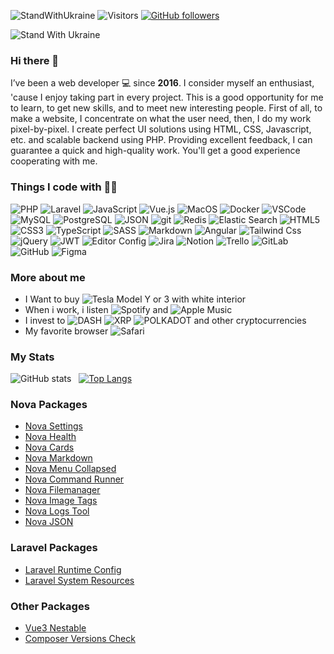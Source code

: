 ![StandWithUkraine](https://raw.githubusercontent.com/stepanenko3/StandWithUkraine/main/badges/StandWithUkraine.svg)
![Visitors](https://visitor-badge.glitch.me/badge?page_id=stepanenko3)
[![GitHub followers](https://img.shields.io/github/followers/stepanenko3?label=follow&style=social)](https://github.com/stepanenko3)

![Stand With Ukraine](https://raw.githubusercontent.com/stepanenko3/StandWithUkraine/main/banner2-direct.svg)

### Hi there 👋

I’ve been a web developer 💻 since **2016**. I consider myself an enthusiast, 'cause I enjoy taking part in every project. This is a good opportunity for me to learn, to get new skills, and to meet new interesting people. First of all, to make a website, I concentrate on what the user need, then, I do my work pixel-by-pixel. I create perfect UI solutions using HTML, CSS, Javascript, etc. and scalable backend using PHP. Providing excellent feedback, I can guarantee a quick and high-quality work. You'll get a good experience cooperating with me.

### Things I code with :man_technologist:
<p>
    <img alt="PHP" src="https://img.shields.io/badge/-PHP-777BB4?style=flat&logo=php&logoColor=white" />
    <img alt="Laravel" src="https://img.shields.io/badge/-Laravel-FF2D20?style=flat&logo=laravel&logoColor=white" />
    <img alt="JavaScript" src="https://img.shields.io/badge/-JavaScript-F7DF1E?style=flat&logo=javascript&logoColor=black" />
    <img alt="Vue.js" src="https://img.shields.io/badge/-Vue.js-4FC08D?style=flat&logo=vue.js&logoColor=white" />
    <img alt="MacOS" src="https://img.shields.io/badge/-mac%20os-000000?style=flat&logo=apple&logoColor=white" />
    <img alt="Docker" src="https://img.shields.io/badge/-Docker-46a2f1?style=flat&logo=docker&logoColor=white" />
    <img alt="VSCode" src="https://img.shields.io/badge/-Visual_Studio_Code-0078D4?style=flat&logo=visual-studio-code&logoColor=white" />
    <img alt="MySQL" src="https://img.shields.io/badge/-MySQL-4479A1?style=flat&logo=mysql&logoColor=white" />
    <img alt="PostgreSQL" src="https://img.shields.io/badge/-PostgreSQL-316192?style=flat&logo=postgresql&logoColor=white" />
    <img alt="JSON" src="https://img.shields.io/badge/-JSON-000000?style=flat&logo=json&logoColor=white" />
    <img alt="git" src="https://img.shields.io/badge/-Git-F05032?style=flat&logo=git&logoColor=white" />
    <img alt="Redis" src="https://img.shields.io/badge/-Redis-DC382D?style=flat&logo=redis&logoColor=white" />
    <img alt="Elastic Search" src="https://img.shields.io/badge/-Elastic_Search-005571?style=flat&logo=elasticsearch&logoColor=white" />
    <img alt="HTML5" src="https://img.shields.io/badge/-HTML5-E34F26?style=flat&logo=css3&logoColor=white" />
    <img alt="CSS3" src="https://img.shields.io/badge/-CSS3-1572B6?style=flat&logo=css3&logoColor=white" />
    <img alt="TypeScript" src="https://img.shields.io/badge/-TypeScript-007ACC?style=flat&logo=typescript&logoColor=white" />
    <img alt="SASS" src="https://img.shields.io/badge/-Sass-CC6699?style=flat&logo=sass&logoColor=white" />
    <img alt="Markdown" src="https://img.shields.io/badge/-Markdown-000000?style=flat&logo=markdown&logoColor=white" />
    <img alt="Angular" src="https://img.shields.io/badge/-Angular-E23237?style=flat&logo=angular&logoColor=white" />
    <img alt="Tailwind Css" src="https://img.shields.io/badge/-Tailwind_CSS-38B2AC?style=flat&logo=tailwindcss&logoColor=white" />
    <img alt="jQuery" src="https://img.shields.io/badge/-jQuery-0769AD?style=flat&logo=jquery&logoColor=white" />
    <img alt="JWT" src="https://img.shields.io/badge/-json%20web%20tokens-323330?style=flat&logo=json-web-tokens&logoColor=pink" />
    <img alt="Editor Config" src="https://img.shields.io/badge/-Editor%20Config-000000?style=flat&logo=editorconfig&logoColor=white" />
    <img alt="Jira" src="https://img.shields.io/badge/Jira-0052CC?style=flat&logo=Jira&logoColor=white" />
    <img alt="Notion" src="https://img.shields.io/badge/Notion-000000?style=flat&logo=notion&logoColor=white" />
    <img alt="Trello" src="https://img.shields.io/badge/Trello-0052CC?style=flat&logo=trello&logoColor=white" />
    <img alt="GitLab" src="https://img.shields.io/badge/GitLab-330F63?style=flat&logo=gitlab&logoColor=white" />
    <img alt="GitHub" src="https://img.shields.io/badge/GitHub-100000?style=flat&logo=github&logoColor=white" />
    <img alt="Figma" src="https://img.shields.io/badge/Figma-F24E1E?style=flat&logo=figma&logoColor=white" />
</p>

### More about me

- I Want to buy <img alt="Tesla" src="https://aleen42.github.io/badges/src/tesla.svg" /> Model Y or 3 with white interior
- When i work, i listen <img alt="Spotify" src="https://img.shields.io/badge/Spotify-1ED760?&style=flat&logo=spotify&logoColor=white" /> and <img alt="Apple Music" src="https://img.shields.io/badge/Apple_Music-F34E68?style=flat&logo=apple%20music&logoColor=white" />
- I invest to <img alt="DASH" src="https://img.shields.io/badge/DASH-008DE4?style=flat&logo=dash&logoColor=white" /> <img alt="XRP" src="https://img.shields.io/badge/XRP-black?style=flat&logo=xrp&logoColor=white" /> <img alt="POLKADOT" src="https://img.shields.io/badge/polkadot-E6007A?style=flat&logo=Polkadot&logoColor=fff" /> and other cryptocurrencies
- My favorite browser <img alt="Safari" src="https://img.shields.io/badge/Safari-000000?style=flat&logo=Safari&logoColor=white" />

<!--
**stepanenko3/stepanenko3** is a ✨ _special_ ✨ repository because its `README.md` (this file) appears on your GitHub profile.

Here are some ideas to get you started:

- 🔭 I’m currently working on ...
- 🌱 I’m currently learning ...
- 👯 I’m looking to collaborate on ...
- 🤔 I’m looking for help with ...
- 💬 Ask me about ...
- 📫 How to reach me: ...
- 😄 Pronouns: ...
- ⚡ Fun fact: ...
-->

### My Stats

![GitHub stats](https://github-readme-stats.vercel.app/api?username=stepanenko3&count_private=true&show_icons=true&theme=dark)&nbsp;&nbsp;&nbsp;[![Top Langs](https://github-readme-stats.vercel.app/api/top-langs/?username=stepanenko3&layout=compact&theme=dark)](https://github.com/maloun96/github-readme-stats)

### Nova Packages

- [Nova Settings](https://github.com/stepanenko3/nova-settings.git)
- [Nova Health](https://github.com/stepanenko3/nova-health)
- [Nova Cards](https://github.com/stepanenko3/nova-cards)
- [Nova Markdown](https://github.com/stepanenko3/nova-markdown)
- [Nova Menu Collapsed](https://github.com/stepanenko3/nova-menu-collapsed)
- [Nova Command Runner](https://github.com/stepanenko3/nova-command-runner)
- [Nova Filemanager](https://github.com/stepanenko3/nova-filemanager)
- [Nova Image Tags](https://github.com/stepanenko3/nova-image-tags)
- [Nova Logs Tool](https://github.com/stepanenko3/nova-logs-tool)
- [Nova JSON](https://github.com/stepanenko3/nova-json)

### Laravel Packages
- [Laravel Runtime Config](https://github.com/stepanenko3/laravel-runtime-config.git)
- [Laravel System Resources](https://github.com/stepanenko3/laravel-system-resources)

### Other Packages
- [Vue3 Nestable](https://github.com/stepanenko3/vue3-nestable)
- [Composer Versions Check](https://github.com/stepanenko3/composer-versions-check)
